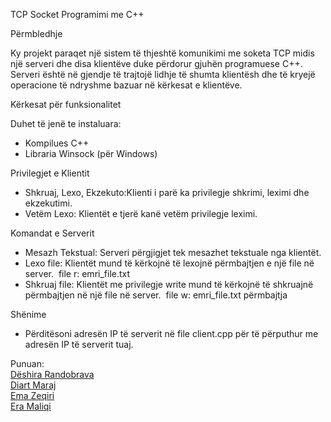 TCP Socket Programimi me C++

Përmbledhje

Ky projekt paraqet një sistem të thjeshtë komunikimi me soketa TCP midis një serveri dhe disa klientëve duke përdorur gjuhën programuese C++. Serveri është në gjendje të trajtojë lidhje të shumta klientësh dhe të kryejë operacione të ndryshme bazuar në kërkesat e klientëve.


Kërkesat për funksionalitet 
 
Duhet të jenë te instaluara:
* Kompilues C++
* Libraria Winsock (për Windows)


Privilegjet e Klientit

* Shkruaj, Lexo, Ekzekuto:Klienti i parë ka privilegje shkrimi, leximi dhe ekzekutimi.
* Vetëm Lexo: Klientët e tjerë kanë vetëm privilegje leximi.


Komandat e Serverit

* Mesazh Tekstual: Serveri përgjigjet tek mesazhet tekstuale nga klientët.
* Lexo file: Klientët mund të kërkojnë të lexojnë përmbajtjen e një file në server.  file r: emri_file.txt  
* Shkruaj file: Klientët me privilegje write mund të kërkojnë të shkruajnë përmbajtjen në një file në server.  file w: emri_file.txt përmbajtja


Shënime

* Përditësoni adresën IP të serverit në file client.cpp për të përputhur me adresën IP të serverit tuaj.  


Punuan: <br>
[Dëshira Randobrava](https://github.com/d3shira) <br>
[Diart Maraj](https://github.com/diartmaraj) <br>
[Ema Zeqiri](https://github.com/emazech) <br>
[Era Maliqi](https://github.com/eramaliqi)



